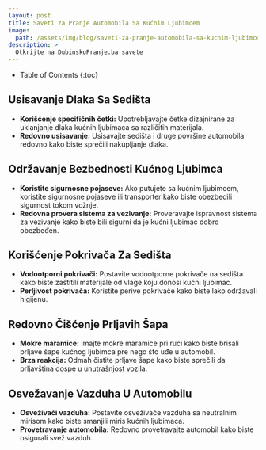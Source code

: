 ```yaml
---
layout: post
title: Saveti za Pranje Automobila Sa Kućnim Ljubimcem
image: 
  path: /assets/img/blog/saveti-za-pranje-automobila-sa-kucnim-ljubimcem_dubinsko-pranje-ba.png
description: >
  Otkrijte na DubinskoPranje.ba savete
---
```



- Table of Contents
{:toc}


## Usisavanje Dlaka Sa Sedišta

- **Korišćenje specifičnih četki:** Upotrebljavajte četke dizajnirane za uklanjanje dlaka kućnih ljubimaca sa različitih materijala.
- **Redovno usisavanje:** Usisavajte sedišta i druge površine automobila redovno kako biste sprečili nakupljanje dlaka.

## Održavanje Bezbednosti Kućnog Ljubimca

- **Koristite sigurnosne pojaseve:** Ako putujete sa kućnim ljubimcem, koristite sigurnosne pojaseve ili transporter kako biste obezbedili sigurnost tokom vožnje.
- **Redovna provera sistema za vezivanje:** Proveravajte ispravnost sistema za vezivanje kako biste bili sigurni da je kućni ljubimac dobro obezbeđen.

## Korišćenje Pokrivača Za Sedišta

- **Vodootporni pokrivači:** Postavite vodootporne pokrivače na sedišta kako biste zaštitili materijale od vlage koju donosi kućni ljubimac.
- **Perljivost pokrivača:** Koristite perive pokrivače kako biste lako održavali higijenu.

## Redovno Čišćenje Prljavih Šapa

- **Mokre maramice:** Imajte mokre maramice pri ruci kako biste brisali prljave šape kućnog ljubimca pre nego što uđe u automobil.
- **Brza reakcija:** Odmah čistite prljave šape kako biste sprečili da prljavština dospe u unutrašnjost vozila.

## Osvežavanje Vazduha U Automobilu

- **Osveživači vazduha:** Postavite osveživače vazduha sa neutralnim mirisom kako biste smanjili miris kućnih ljubimaca.
- **Provetravanje automobila:** Redovno provetravajte automobil kako biste osigurali svež vazduh.